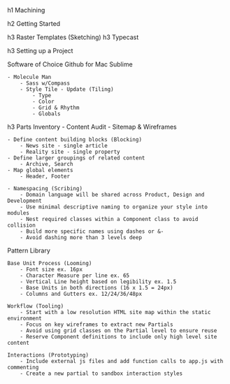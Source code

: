 h1 Machining

h2 Getting Started

h3 Raster Templates (Sketching)
h3 Typecast

h3 Setting up a Project

Software of Choice
Github for Mac
Sublime

	- Molecule Man
		- Sass w/Compass
		- Style Tile - Update (Tiling)
			- Type
			- Color
			- Grid & Rhythm
			- Globals

h3 Parts Inventory
	- Content Audit 
	- Sitemap & Wireframes

	- Define content building blocks (Blocking)
		- News site - single article
		- Reality site - single property
	- Define larger groupings of related content
		- Archive, Search
	- Map global elements
		- Header, Footer

	- Namespacing (Scribing)
		- Domain language will be shared across Product, Design and Development
		- Use minimal descriptive naming to organize your style into modules
		- Nest required classes within a Component class to avoid collision
		- Build more specific names using dashes or &-
		- Avoid dashing more than 3 levels deep

Pattern Library
	
	Base Unit Process (Looming)
		- Font size ex. 16px
		- Character Measure per line ex. 65
		- Vertical Line height based on legibility ex. 1.5
		- Base Units in both directions (16 x 1.5 = 24px)
		- Columns and Gutters ex. 12/24/36/48px

	Workflow (Tooling)
		- Start with a low resolution HTML site map within the static environment
		- Focus on key wireframes to extract new Partials
		- Avoid using grid classes on the Partial level to ensure reuse
		- Reserve Component definitions to include only high level site content

	Interactions (Prototyping)
		- Include external js files and add function calls to app.js with commenting
		- Create a new partial to sandbox interaction styles


